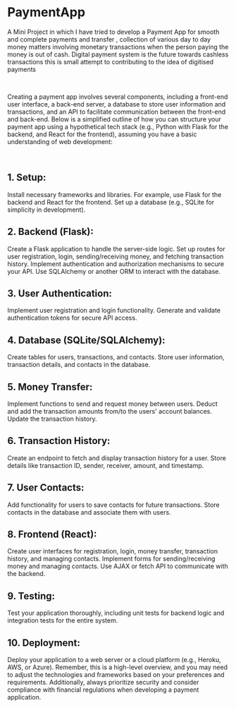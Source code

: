 # PaymentApp
A Mini Project in which I have tried to develop a Payment App for smooth and complete payments and transfer , collection of various day to day money matters involving monetary transactions when the person paying the money is out of cash. Digital payment system is the future towards cashless transactions this is small attempt to contributing to the idea of digitised payments

<br>

Creating a payment app involves several components, including a front-end user interface, a back-end server, a database to store user information and transactions, and an API to facilitate communication between the front-end and back-end. Below is a simplified outline of how you can structure your payment app using a hypothetical tech stack (e.g., Python with Flask for the backend, and React for the frontend), assuming you have a basic understanding of web development:

<br>

## 1. Setup: <br>

Install necessary frameworks and libraries. For example, use Flask for the backend and React for the frontend.
Set up a database (e.g., SQLite for simplicity in development). <br>

## 2. Backend (Flask): <br>

Create a Flask application to handle the server-side logic.
Set up routes for user registration, login, sending/receiving money, and fetching transaction history.
Implement authentication and authorization mechanisms to secure your API.
Use SQLAlchemy or another ORM to interact with the database. <br>

## 3. User Authentication: <br>

Implement user registration and login functionality.
Generate and validate authentication tokens for secure API access. <br>

## 4. Database (SQLite/SQLAlchemy): <br>

Create tables for users, transactions, and contacts.
Store user information, transaction details, and contacts in the database. <br>

## 5. Money Transfer: <br>

Implement functions to send and request money between users.
Deduct and add the transaction amounts from/to the users' account balances.
Update the transaction history. <br>

## 6. Transaction History: <br>

Create an endpoint to fetch and display transaction history for a user.
Store details like transaction ID, sender, receiver, amount, and timestamp. <br>

## 7. User Contacts: <br>

Add functionality for users to save contacts for future transactions.
Store contacts in the database and associate them with users. <br>
 
## 8. Frontend (React): <br>

Create user interfaces for registration, login, money transfer, transaction history, and managing contacts.
Implement forms for sending/receiving money and managing contacts.
Use AJAX or fetch API to communicate with the backend. <br>

## 9. Testing: <br>

Test your application thoroughly, including unit tests for backend logic and integration tests for the entire system. <br>

## 10. Deployment: <br>

Deploy your application to a web server or a cloud platform (e.g., Heroku, AWS, or Azure).
Remember, this is a high-level overview, and you may need to adjust the technologies and frameworks based on your preferences and requirements. Additionally, always prioritize security and consider compliance with financial regulations when developing a payment application.
